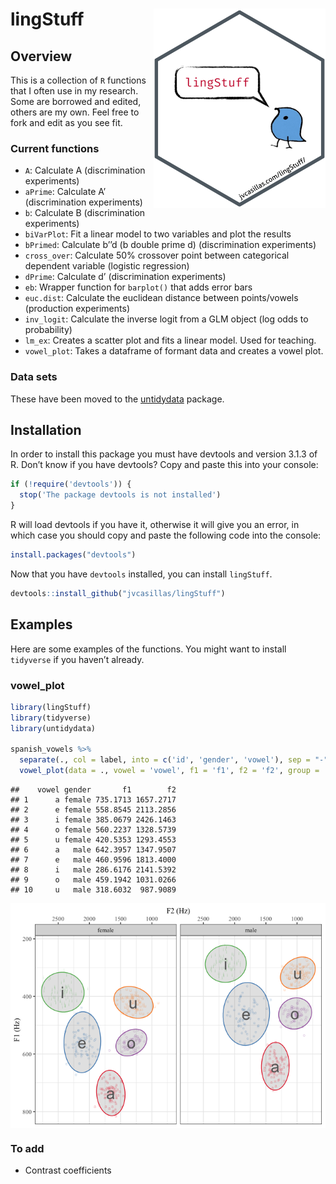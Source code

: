 
# lingStuff <img src='https://raw.githubusercontent.com/jvcasillas/hex_stickers/master/stickers/lingStuff.png' align='right' width='275px'/>

## Overview

This is a collection of `R` functions that I often use in my research.
Some are borrowed and edited, others are my own. Feel free to fork and
edit as you see fit.

### Current functions

  - `A`: Calculate A (discrimination experiments)
  - `aPrime`: Calculate A’ (discrimination experiments)
  - `b`: Calculate B (discrimination experiments)
  - `biVarPlot`: Fit a linear model to two variables and plot the
    results
  - `bPrimed`: Calculate b’’d (b double prime d) (discrimination
    experiments)
  - `cross_over`: Calculate 50% crossover point between categorical
    dependent variable (logistic regression)
  - `dPrime`: Calculate d’ (discrimination experiments)
  - `eb`: Wrapper function for `barplot()` that adds error bars
  - `euc.dist`: Calculate the euclidean distance between points/vowels
    (production experiments)
  - `inv_logit`: Calculate the inverse logit from a GLM object (log odds
    to probability)
  - `lm_ex`: Creates a scatter plot and fits a linear model. Used for
    teaching.
  - `vowel_plot`: Takes a dataframe of formant data and creates a vowel
    plot.

### Data sets

These have been moved to the
[untidydata](https://github.com/jvcasillas/untidydata) package.

## Installation

In order to install this package you must have devtools and version
3.1.3 of R. Don’t know if you have devtools? Copy and paste this into
your console:

``` r
if (!require('devtools')) {
  stop('The package devtools is not installed')
}
```

R will load devtools if you have it, otherwise it will give you an
error, in which case you should copy and paste the following code into
the console:

``` r
install.packages("devtools")
```

Now that you have `devtools` installed, you can install `lingStuff`.

``` r
devtools::install_github("jvcasillas/lingStuff")
```

## Examples

Here are some examples of the functions. You might want to install
`tidyverse` if you haven’t already.

### vowel\_plot

``` r
library(lingStuff)
library(tidyverse)
library(untidydata)

spanish_vowels %>% 
  separate(., col = label, into = c('id', 'gender', 'vowel'), sep = "-") %>% 
  vowel_plot(data = ., vowel = 'vowel', f1 = 'f1', f2 = 'f2', group = 'gender')
```

    ##    vowel gender       f1        f2
    ## 1      a female 735.1713 1657.2717
    ## 2      e female 558.8545 2113.2856
    ## 3      i female 385.0679 2426.1463
    ## 4      o female 560.2237 1328.5739
    ## 5      u female 420.5353 1293.4553
    ## 6      a   male 642.3957 1347.9507
    ## 7      e   male 460.9596 1813.4000
    ## 8      i   male 286.6176 2141.5392
    ## 9      o   male 459.1942 1031.0266
    ## 10     u   male 318.6032  987.9089

<img src="README_files/figure-gfm/unnamed-chunk-4-1.png" style="display: block; margin: auto;" />

### To add

  - Contrast coefficients
